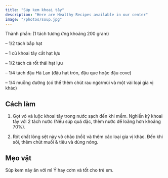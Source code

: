 ```yaml
---
title: "Súp kem khoai tây"
description: "Here are Healthy Recipes available in our center"
image: "/photos/soup.jpg"
---
```




Thành phần: (1 tách tương ứng khoảng 200 gram)

– 1/2 tách bắp hạt

– 1 củ khoai tây cắt hạt lựu 

– 1/2 tách cà rốt thái hạt lựu

– 1/4 tách đậu Hà Lan (đậu hạt tròn, đậu que hoặc đậu cove)

– 1/4 muỗng đường (có thể thêm chút rau ngò/mùi và một vài loại gia vị khác)


## Cách làm

1. Gọt vỏ và luộc khoai tây trong nước sạch đến khi mềm. Nghiền kỹ khoai tây với 2 tách nước (Nếu súp quá đặc, thêm nước để loãng hơn khoảng 70%).

2. Rót chất lỏng sệt này vô chảo (nồi) và thêm các loại gia vị khác. Đến khi sôi, thêm chút muối & tiêu và dùng nóng.


## Mẹo vặt

Súp kem này ăn với mì Ý hay cơm và tốt cho trẻ em.

